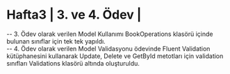 # Hafta3 |  3. ve 4. Ödev |
-- 3. Ödev olarak verilen Model Kullanımı BookOperations klasörü içinde bulunan sınıflar için tek tek yapıldı. <br>
-- 4. Ödev olarak verilen Model Validasyonu ödevinde Fluent Validation kütüphanesini kullanarak Update, Delete ve GetById metotları için validation sınıfları Validations klasörü altında oluşturuldu.

